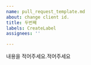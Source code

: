 ```yaml
---
name: pull_request_template.md
about: change client id.
title: 두번째
labels: CreateLabel
assignees: ''

---
```


내용을 적어주세요.적어주세요
